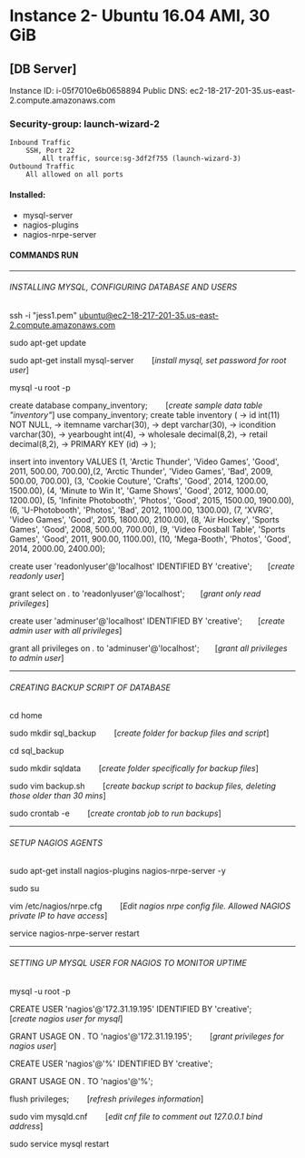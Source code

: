 # Instance 2- Ubuntu 16.04 AMI, 30 GiB
## [DB Server]

Instance ID: i-05f7010e6b0658894
Public DNS: ec2-18-217-201-35.us-east-2.compute.amazonaws.com

### Security-group: launch-wizard-2
	Inbound Traffic
		SSH, Port 22
            All traffic, source:sg-3df2f755 (launch-wizard-3)
	Outbound Traffic
		All allowed on all ports

#### Installed:
- mysql-server
- nagios-plugins
- nagios-nrpe-server



#### COMMANDS RUN

__________________
###### INSTALLING MYSQL, CONFIGURING DATABASE AND USERS
ssh -i "jess1.pem" ubuntu@ec2-18-217-201-35.us-east-2.compute.amazonaws.com	

sudo apt-get update								

sudo apt-get install mysql-server	&nbsp;&nbsp;&nbsp;&nbsp;&nbsp;&nbsp; [*install mysql, set password for root user*]

mysql -u root -p

create database company_inventory;	&nbsp;&nbsp;&nbsp;&nbsp;&nbsp;&nbsp; [*create sample data table "inventory"*]
use company_inventory;
create table inventory (
    -> id int(11) NOT NULL,
    -> itemname varchar(30),
    -> dept varchar(30),
    -> icondition varchar(30),
    -> yearbought int(4),
    -> wholesale decimal(8,2),
    -> retail decimal(8,2),
    -> PRIMARY KEY (id)
    -> );

insert into inventory VALUES (1, 'Arctic Thunder', 'Video Games', 'Good', 2011, 500.00, 700.00),(2, 'Arctic Thunder', 'Video Games', 'Bad', 2009, 500.00, 700.00), (3, 'Cookie Couture', 'Crafts', 'Good', 2014, 1200.00, 1500.00), (4, 'Minute to Win It', 'Game Shows', 'Good', 2012, 1000.00, 1200.00), (5, 'Infinite Photobooth', 'Photos', 'Good', 2015, 1500.00, 1900.00), (6, 'U-Photobooth', 'Photos', 'Bad', 2012, 1100.00, 1300.00), (7, 'XVRG', 'Video Games', 'Good', 2015, 1800.00, 2100.00), (8, 'Air Hockey', 'Sports Games', 'Good', 2008, 500.00, 700.00), (9, 'Video Foosball Table', 'Sports Games', 'Good', 2011, 900.00, 1100.00), (10, 'Mega-Booth', 'Photos', 'Good', 2014, 2000.00, 2400.00);

create user 'readonlyuser'@'localhost' IDENTIFIED BY 'creative';	&nbsp;&nbsp;&nbsp;&nbsp;&nbsp;&nbsp;[*create readonly user*]

grant select on *.* to 'readonlyuser'@'localhost';	&nbsp;&nbsp;&nbsp;&nbsp;&nbsp;&nbsp;[*grant only read privileges*]

create user 'adminuser'@'localhost' IDENTIFIED BY 'creative';	&nbsp;&nbsp;&nbsp;&nbsp;&nbsp;&nbsp;[*create admin user with all privileges*]

grant all privileges on *.* to 'adminuser'@'localhost';		&nbsp;&nbsp;&nbsp;&nbsp;&nbsp;&nbsp;[*grant all privileges to admin user*] 


__________________
###### CREATING BACKUP SCRIPT OF DATABASE
cd home

sudo mkdir sql_backup	&nbsp;&nbsp;&nbsp;&nbsp;&nbsp;&nbsp; [*create folder for backup files and script*]

cd sql_backup		

sudo mkdir sqldata	&nbsp;&nbsp;&nbsp;&nbsp;&nbsp;&nbsp; [*create folder specifically for backup files*]

sudo vim backup.sh 	&nbsp;&nbsp;&nbsp;&nbsp;&nbsp;&nbsp; [*create backup script to backup files, deleting those older than 30 mins*]

sudo crontab -e		&nbsp;&nbsp;&nbsp;&nbsp;&nbsp;&nbsp; [*create crontab job to run backups*]


_____________________
###### SETUP NAGIOS AGENTS

sudo apt-get install nagios-plugins nagios-nrpe-server -y

sudo su

vim /etc/nagios/nrpe.cfg  &nbsp;&nbsp;&nbsp;&nbsp;&nbsp;&nbsp;	[*Edit nagios nrpe config file. Allowed NAGIOS private IP to have access*]

service nagios-nrpe-server restart


_____________________
###### SETTING UP MYSQL USER FOR NAGIOS TO MONITOR UPTIME

mysql -u root -p

CREATE USER 'nagios'@'172.31.19.195' IDENTIFIED BY 'creative';	&nbsp;&nbsp;&nbsp;&nbsp;&nbsp;&nbsp; [*create nagios user for mysql*]

GRANT USAGE ON *.* TO 'nagios'@'172.31.19.195';		&nbsp;&nbsp;&nbsp;&nbsp;&nbsp;&nbsp; [*grant privileges for nagios user*]

CREATE USER 'nagios'@'%' IDENTIFIED BY 'creative';

GRANT USAGE ON *.* TO 'nagios'@'%';

flush privileges;	&nbsp;&nbsp;&nbsp;&nbsp;&nbsp;&nbsp; [*refresh privileges information*]

sudo vim mysqld.cnf	&nbsp;&nbsp;&nbsp;&nbsp;&nbsp;&nbsp; [*edit cnf file to comment out 127.0.0.1 bind address*]

sudo service mysql restart






